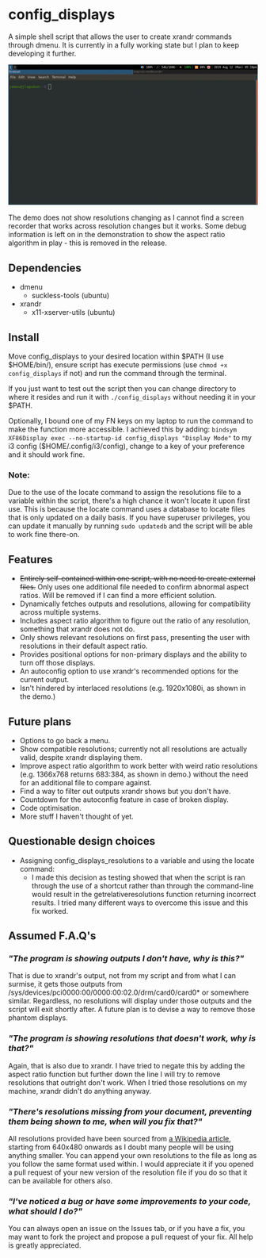# config_displays

A simple shell script that allows the user to create xrandr commands through dmenu.
It is currently in a fully working state but I plan to keep developing it further.

![Demo](config_displays_demo.gif)

The demo does not show resolutions changing as I cannot find a screen recorder that works across resolution changes but it works. Some debug information is left on in the demonstration to show the aspect ratio algorithm in play - this is removed in the release.

## Dependencies

- dmenu
	- suckless-tools (ubuntu)
- xrandr
	- x11-xserver-utils (ubuntu)

## Install

Move config_displays to your desired location within $PATH (I use $HOME/bin/), ensure script has execute permissions (use `chmod +x config_displays` if not) and run the command through the terminal.

If you just want to test out the script then you can change directory to where it resides and run it with `./config_displays` without needing it in your $PATH.

Optionally, I bound one of my FN keys on my laptop to run the command to make the function more accessible. I achieved this by adding: 
`bindsym XF86Display exec --no-startup-id config_displays "Display Mode"` to my i3 config ($HOME/.config/i3/config), change to a key of your preference and it should work fine.

### Note:

Due to the use of the locate command to assign the resolutions file to a variable within the script, there's a high chance it won't locate it upon first use. This is because the locate command uses a database to locate files that is only updated on a daily basis.
If you have superuser privileges, you can update it manually by running `sudo updatedb` and the script will be able to work fine there-on.

## Features

- ~~Entirely self-contained within one script, with no need to create external files.~~ Only uses one additional file needed to confirm abnormal aspect ratios. Will be removed if I can find a more efficient solution. 
- Dynamically fetches outputs and resolutions, allowing for compatibility across multiple systems.
- Includes aspect ratio algorithm to figure out the ratio of any resolution, something that xrandr does not do.
- Only shows relevant resolutions on first pass, presenting the user with resolutions in their default aspect ratio.
- Provides positional options for non-primary displays and the ability to turn off those displays.
- An autoconfig option to use xrandr's recommended options for the current output.
- Isn't hindered by interlaced resolutions (e.g. 1920x1080i, as shown in the demo.) 

## Future plans

- Options to go back a menu.
- Show compatible resolutions; currently not all resolutions are actually valid, despite xrandr displaying them.
- Improve aspect ratio algorithm to work better with weird ratio resolutions (e.g. 1366x768 returns 683:384, as shown in demo.) without the need for an additional file to compare against.
- Find a way to filter out outputs xrandr shows but you don't have.
- Countdown for the autoconfig feature in case of broken display.
- Code optimisation.
- More stuff I haven't thought of yet.

## Questionable design choices

- Assigning config_displays_resolutions to a variable and using the locate command:
	- I made this decision as testing showed that when the script is ran through the use of a shortcut rather than through the command-line would result in the getrelativeresolutions function returning incorrect results. I tried many different ways to overcome this issue and this fix worked.

## Assumed F.A.Q's

### *"The program is showing outputs I don't have, why is this?"*

That is due to xrandr's output, not from my script and from what I can surmise, it gets those outputs from /sys/devices/pci0000:00/0000:00:02.0/drm/card0/card0\* or somewhere similar. Regardless, no resolutions will display under those outputs and the script will exit shortly after. A future plan is to devise a way to remove those phantom displays.

### *"The program is showing resolutions that doesn't work, why is that?"*

Again, that is also due to xrandr. I have tried to negate this by adding the aspect ratio function but further down the line I will try to remove resolutions that outright don't work. When I tried those resolutions on my machine, xrandr didn't do anything anyway.

### *"There's resolutions missing from your document, preventing them being shown to me, when will you fix that?"*

All resolutions provided have been sourced from [a Wikipedia article](https://en.wikipedia.org/wiki/List_of_common_resolutions), starting from 640x480 onwards as I doubt many people will be using anything smaller. You can append your own resolutions to the file as long as you follow the same format used within. I would appreciate it if you opened a pull request of your new version of the resolution file if you do so that it can be available for others also.

### *"I've noticed a bug or have some improvements to your code, what should I do?"*

You can always open an issue on the Issues tab, or if you have a fix, you may want to fork the project and propose a pull request of your fix.
All help is greatly appreciated.
